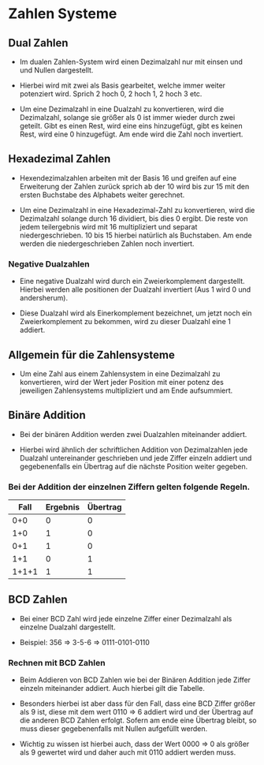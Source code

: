 # Zahlen Systeme

## Dual Zahlen

+ Im dualen Zahlen-System wird einen Dezimalzahl nur mit einsen und und Nullen dargestellt.

+ Hierbei wird mit zwei als Basis gearbeitet, welche immer weiter potenziert wird. Sprich  2 hoch 0, 2 hoch 1, 2 hoch 3 etc.

+ Um eine Dezimalzahl in eine Dualzahl zu konvertieren, wird die Dezimalzahl, solange sie größer als 0 ist immer wieder durch zwei geteilt.
Gibt es einen Rest, wird eine eins hinzugefügt, gibt es keinen Rest, wird eine 0 hinzugefügt.
Am ende wird die Zahl noch invertiert.

## Hexadezimal Zahlen

+ Hexendezimalzahlen arbeiten mit der Basis 16 und greifen auf eine Erweiterung der Zahlen zurück sprich ab der 10 wird bis zur 15 mit den ersten Buchstabe des Alphabets weiter gerechnet.

+ Um eine Dezimalzahl in eine Hexadezimal-Zahl zu konvertieren, wird die Dezimalzahl solange durch 16 dividiert, bis dies 0 ergibt. Die reste von jedem teilergebnis wird mit 16 multipliziert und separat niedergeschrieben. 10 bis 15 hierbei natürlich als Buchstaben. Am ende werden die niedergeschrieben Zahlen noch invertiert.

### Negative Dualzahlen

+ Eine negative Dualzahl wird durch ein Zweierkomplement dargestellt. Hierbei werden alle positionen der Dualzahl invertiert (Aus 1 wird 0 und andersherum).

+ Diese Dualzahl wird als Einerkomplement bezeichnet, um jetzt noch ein Zweierkomplement zu bekommen, wird zu dieser Dualzahl eine 1 addiert.

## Allgemein für die Zahlensysteme

+ Um eine Zahl aus einem Zahlensystem in eine Dezimalzahl zu konvertieren, wird der Wert jeder Position mit einer potenz des jeweiligen Zahlensystems multipliziert und am Ende aufsummiert.

## Binäre Addition

+ Bei der binären Addition werden zwei Dualzahlen miteinander addiert.

+ Hierbei wird ähnlich der schriftlichen Addition von Dezimalzahlen jede Dualzahl untereinander geschrieben und jede Ziffer einzeln addiert und gegebenenfalls ein Übertrag auf die nächste Position weiter gegeben.

### Bei der Addition der einzelnen Ziffern gelten folgende Regeln.

|Fall|Ergebnis|Übertrag|
|-|-|-|
|0+0|0|0|
|1+0|1|0|
|0+1|1|0|
|1+1|0|1|
|1+1+1|1|1|

## BCD Zahlen

+ Bei einer BCD Zahl wird jede einzelne Ziffer einer Dezimalzahl als einzelne Dualzahl dargestellt.

+ Beispiel: 356 => 3-5-6 => 0111-0101-0110

### Rechnen mit BCD Zahlen

+ Beim Addieren von BCD Zahlen wie bei der Binären Addition jede Ziffer einzeln miteinander addiert. Auch hierbei gilt die Tabelle.

+ Besonders hierbei ist aber dass für den Fall, dass eine BCD Ziffer größer als 9 ist, diese mit dem wert 0110 => 6 addiert wird und der Übertrag auf die anderen BCD Zahlen erfolgt. Sofern am ende eine Übertrag bleibt, so muss dieser gegebenenfalls mit Nullen aufgefüllt werden.

+ Wichtig zu wissen ist hierbei auch, dass der Wert 0000 => 0 als größer als 9 gewertet wird und daher auch mit 0110 addiert werden muss.